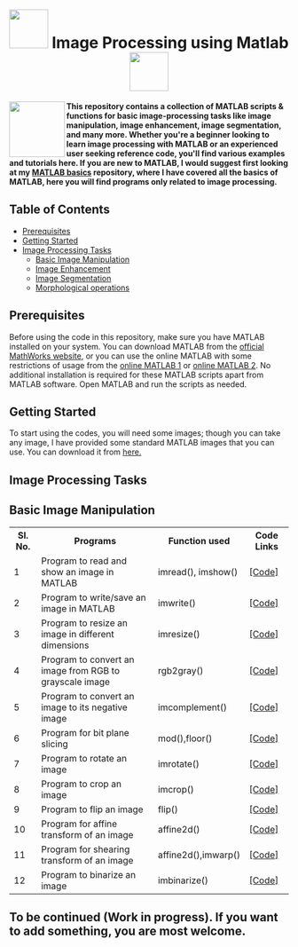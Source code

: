   <h1 align="center"> <img src="https://github.com/santoshpanda1995/Image-Processing-using-Matlab/blob/main/Images/giphy.gif" width="70px"> Image Processing using Matlab <img src="https://github.com/santoshpanda1995/Image-Processing-using-Matlab/blob/main/Images/giphy.gif" width="70px"> </h1>
<img align="left" src="https://github.com/santoshpanda1995/Image-Processing-using-Matlab/blob/main/Images/Lenna.png" width="100px">

**This repository contains a collection of MATLAB scripts & functions for basic image-processing tasks like image manipulation, image enhancement, image segmentation, and many more. Whether you're a beginner looking to learn image processing with MATLAB or an experienced user seeking reference code, you'll find various examples and tutorials here. If you are new to MATLAB, I would suggest first looking at my [MATLAB basics](https://github.com/santoshpanda1995/MATLAB-for-all) repository, where I have covered all the basics of MATLAB, here you will find programs only related to image processing.**
<br>
## Table of Contents

- [Prerequisites](#Prerequisites)
- [Getting Started](#getting-started)
- [Image Processing Tasks](#image-processing-tasks)
  * [Basic Image Manipulation](#basic-image-manipulation)
  * [Image Enhancement](#image-enhancement)
  * [Image Segmentation](#image-segmentation)
  * [Morphological operations](#morphological)

## Prerequisites
Before using the code in this repository, make sure you have MATLAB installed on your system. You can download MATLAB from the [official MathWorks website](https://www.mathworks.com/), or you can use the online MATLAB with some restrictions of usage from the [online MATLAB 1](https://matlab.mathworks.com/) or [online MATLAB 2](https://in.mathworks.com/products/matlab-online.html).
No additional installation is required for these MATLAB scripts apart from MATLAB software. Open MATLAB and run the scripts as needed.

## Getting Started
To start using the codes, you will need some images; though you can take any image, I have provided some standard MATLAB images that you can use. You can download it from [here.](https://github.com/santoshpanda1995/Image-Processing-using-Matlab/tree/main/Images)

## Image Processing Tasks
## Basic Image Manipulation


<!-- commented lines
<ol>
  <li> <a href="https://github.com/santoshpanda1995/Image-Processing-using-Matlab/blob/main/Basic-Manipulation/read-and-show.m">Program to read and show an image in MATLAB</a> </li>
  <li><a href="https://github.com/santoshpanda1995/Image-Processing-using-Matlab/blob/main/Basic-Manipulation/image-resize.m">Program to resize an image in different dimensions</a></li>
  <li><a href="https://github.com/santoshpanda1995/Image-Processing-using-Matlab/blob/main/Basic-Manipulation/rgb2gray.m">Program to convert an image from RGB to grayscale image</a></li>
  <li><a href="https://github.com/santoshpanda1995/Image-Processing-using-Matlab/blob/main/Basic-Manipulation/negative.m">Program to convert an image to its negative image</a></li>
</ol>
-->


<table>
  <tr>
    <th>Sl. No.</th>
    <th>Programs</th>
    <th>Function used</th>
    <th>Code Links</th>
  </tr>
  
  <tr>
    <td>1</td>
    <td>Program to read and show an image in MATLAB</td>
    <td>imread(), imshow()</td>
    <td><a href="https://github.com/santoshpanda1995/Image-Processing-using-Matlab/blob/main/Basic-Manipulation/read-and-show.m">[Code]</a></td>
  </tr>

  <tr>
    <td>2</td>
    <td>Program to write/save an image in MATLAB</td>
    <td>imwrite()</td>
    <td><a href="https://github.com/santoshpanda1995/Image-Processing-using-Matlab/blob/main/Basic-Manipulation/imagewrite.m">[Code]</a></td>
  </tr>
  
  <tr>
    <td>3</td>
    <td>Program to resize an image in different dimensions</td>
    <td>imresize()</td>
    <td><a href="https://github.com/santoshpanda1995/Image-Processing-using-Matlab/blob/main/Basic-Manipulation/image-resize.m">[Code]</a></td>
  </tr>
  
  <tr>
    <td>4</td>
    <td>Program to convert an image from RGB to grayscale image</td>
    <td>rgb2gray()</td>
    <td><a href="https://github.com/santoshpanda1995/Image-Processing-using-Matlab/blob/main/Basic-Manipulation/rgb2gray.m">[Code]</a></td>
  </tr>
  
   <tr>
    <td>5</td>
    <td>Program to convert an image to its negative image</td>
    <td>imcomplement()</td>
    <td><a href="https://github.com/santoshpanda1995/Image-Processing-using-Matlab/blob/main/Basic-Manipulation/negative.m">[Code]</a></td>
  </tr>

  <tr>
    <td>6</td>
    <td>Program for bit plane slicing</td>
    <td>mod(),floor()</td>
    <td><a href="https://github.com/santoshpanda1995/Image-Processing-using-Matlab/blob/main/Basic-Manipulation/bitplaneslicing.m">[Code]</a></td>
  </tr>

  <tr>
    <td>7</td>
    <td>Program to rotate an image</td>
    <td>imrotate()</td>
    <td><a href="https://github.com/santoshpanda1995/Image-Processing-using-Matlab/blob/main/Basic-Manipulation/rotateimage.m">[Code]</a></td>
  </tr>

  <tr>
    <td>8</td>
    <td>Program to crop an image</td>
    <td>imcrop()</td>
    <td><a href="https://github.com/santoshpanda1995/Image-Processing-using-Matlab/blob/main/Basic-Manipulation/image_crop.m">[Code]</a></td>
  </tr>

  <tr>
    <td>9</td>
    <td>Program to flip an image</td>
    <td>flip()</td>
    <td><a href="https://github.com/santoshpanda1995/Image-Processing-using-Matlab/blob/main/Basic-Manipulation/flip.m">[Code]</a></td>
  </tr>

  <tr>
    <td>10</td>
    <td>Program for affine transform of an image</td>
    <td>affine2d()</td>
    <td><a href="https://github.com/santoshpanda1995/Image-Processing-using-Matlab/blob/main/Basic-Manipulation/affine_transform.m">[Code]</a></td>
  </tr>

  <tr>
    <td>11</td>
    <td>Program for shearing transform of an image</td>
    <td>affine2d(),imwarp()</td>
    <td><a href="https://github.com/santoshpanda1995/Image-Processing-using-Matlab/blob/main/Basic-Manipulation/shearing_transform.m">[Code]</a></td>
  </tr>

  <tr>
    <td>12</td>
    <td>Program to binarize an image</td>
    <td>imbinarize()</td>
    <td><a href="https://github.com/santoshpanda1995/Image-Processing-using-Matlab/blob/main/Basic-Manipulation/binarize.m">[Code]</a></td>
  </tr>




  
</table>

## To be continued (Work in progress). If you want to add something, you are most welcome.


